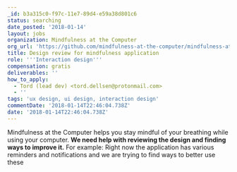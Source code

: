 ```yaml
---
_id: b3a315c0-f97c-11e7-89d4-e59a38d801c6
status: searching
date_posted: '2018-01-14'
layout: jobs
organization: Mindfulness at the Computer
org_url: 'https://github.com/mindfulness-at-the-computer/mindfulness-at-the-computer'
title: Design review for mindfulness application
role: '''Interaction design'''
compensation: gratis
deliverables: ''
how_to_apply:
  - Tord (lead dev) <tord.dellsen@protonmail.com>
  - ''
tags: 'ux design, ui design, interaction design'
commentDate: '2018-01-14T22:46:04.738Z'
date: '2018-01-14T22:46:04.738Z'
---
```

Mindfulness at the Computer helps you stay mindful of your breathing while using your computer. **We need help with reviewing the design and finding ways to improve it.** For example: Right now the application has various reminders and notifications and we are trying to find ways to better use these
